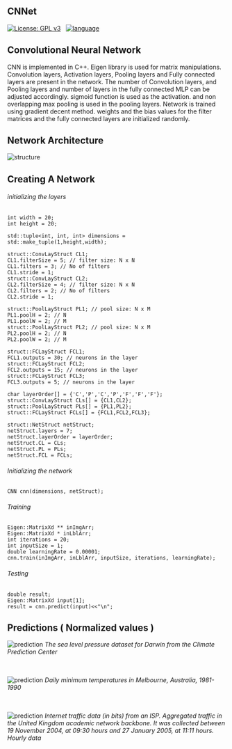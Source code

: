 ## CNNet

[![License: GPL v3](https://img.shields.io/badge/License-GPL%20v3-blue.svg)](https://github.com/heshanera/LSTMnet/blob/master/LICENSE)&nbsp;&nbsp;
[![language](https://img.shields.io/badge/language-c%2B%2B-red.svg)](https://github.com/heshanera/IProc) &nbsp;&nbsp;

## Convolutional Neural Network

CNN is implemented in C++. Eigen library is used for matrix manipulations. Convolution layers, Activation layers, Pooling layers and Fully connected layers are present in the network. The number of Convolution layers, and Pooling layers and number of layers in the fully connected MLP can be adjusted accordingly. sigmoid function is used as the activation. and non overlapping max pooling is used in the pooling layers. Network is trained using gradient decent method. weights and the bias values for the filter matrices and the fully connected layers are initialized randomly.

## Network Architecture

![structure](https://github.com/heshanera/CNNet/blob/master/imgs/networkStructure/CNN_architecture.png)

## Creating A Network


###### initializing the layers

```
int width = 20;
int height = 20;

std::tuple<int, int, int> dimensions = std::make_tuple(1,height,width);

struct::ConvLayStruct CL1;
CL1.filterSize = 5; // filter size: N x N
CL1.filters = 3; // No of filters
CL1.stride = 1;
struct::ConvLayStruct CL2;
CL2.filterSize = 4; // filter size: N x N
CL2.filters = 2; // No of filters
CL2.stride = 1;

struct::PoolLayStruct PL1; // pool size: N x M
PL1.poolH = 2; // N
PL1.poolW = 2; // M
struct::PoolLayStruct PL2; // pool size: N x M
PL2.poolH = 2; // N
PL2.poolW = 2; // M

struct::FCLayStruct FCL1;
FCL1.outputs = 30; // neurons in the layer
struct::FCLayStruct FCL2;
FCL2.outputs = 15; // neurons in the layer
struct::FCLayStruct FCL3;
FCL3.outputs = 5; // neurons in the layer

char layerOrder[] = {'C','P','C','P','F','F','F'};
struct::ConvLayStruct CLs[] = {CL1,CL2};
struct::PoolLayStruct PLs[] = {PL1,PL2};
struct::FCLayStruct FCLs[] = {FCL1,FCL2,FCL3};

struct::NetStruct netStruct;
netStruct.layers = 7;
netStruct.layerOrder = layerOrder;
netStruct.CL = CLs;
netStruct.PL = PLs;
netStruct.FCL = FCLs;
```

###### Initializing the network
```
CNN cnn(dimensions, netStruct);
```

###### Training
```
Eigen::MatrixXd ** inImgArr;
Eigen::MatrixXd * inLblArr;
int iterations = 20;
int inputSize = 1;
double learningRate = 0.00001;
cnn.train(inImgArr, inLblArr, inputSize, iterations, learningRate);
```

###### Testing
```
double result;
Eigen::MatrixXd input[1];
result = cnn.predict(input)<<"\n";
```

## Predictions ( Normalized values )

![prediction](https://github.com/heshanera/CNNet/blob/master/imgs/timeSeries/Sea%20Level%20Pressure.png)
*The sea level pressure dataset for Darwin from the Climate Prediction Center*<br><br><br>

![prediction](https://github.com/heshanera/CNNet/blob/master/imgs/timeSeries/Daily%20Minimum%20Temperature.png)
*Daily minimum temperatures in Melbourne, Australia, 1981-1990*<br><br><br>

![prediction](https://github.com/heshanera/CNNet/blob/master/imgs/timeSeries/Network%20Traffic.png)
*Internet traffic data (in bits) from an ISP. Aggregated traffic in the United Kingdom academic network backbone. It was collected between 19 November 2004, at 09:30 hours and 27 January 2005, at 11:11 hours. Hourly data*

